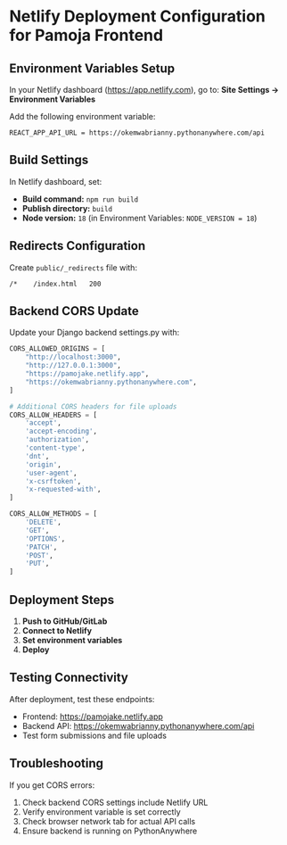 # Netlify Deployment Configuration for Pamoja Frontend

## Environment Variables Setup

In your Netlify dashboard (https://app.netlify.com), go to:
**Site Settings → Environment Variables**

Add the following environment variable:
```
REACT_APP_API_URL = https://okemwabrianny.pythonanywhere.com/api
```

## Build Settings

In Netlify dashboard, set:
- **Build command:** `npm run build`
- **Publish directory:** `build`
- **Node version:** `18` (in Environment Variables: `NODE_VERSION = 18`)

## Redirects Configuration

Create `public/_redirects` file with:
```
/*    /index.html   200
```

## Backend CORS Update

Update your Django backend settings.py with:
```python
CORS_ALLOWED_ORIGINS = [
    "http://localhost:3000",
    "http://127.0.0.1:3000", 
    "https://pamojake.netlify.app",
    "https://okemwabrianny.pythonanywhere.com",
]

# Additional CORS headers for file uploads
CORS_ALLOW_HEADERS = [
    'accept',
    'accept-encoding',
    'authorization',
    'content-type',
    'dnt',
    'origin',
    'user-agent',
    'x-csrftoken',
    'x-requested-with',
]

CORS_ALLOW_METHODS = [
    'DELETE',
    'GET',
    'OPTIONS',
    'PATCH',
    'POST',
    'PUT',
]
```

## Deployment Steps

1. **Push to GitHub/GitLab**
2. **Connect to Netlify**
3. **Set environment variables**
4. **Deploy**

## Testing Connectivity

After deployment, test these endpoints:
- Frontend: https://pamojake.netlify.app
- Backend API: https://okemwabrianny.pythonanywhere.com/api
- Test form submissions and file uploads

## Troubleshooting

If you get CORS errors:
1. Check backend CORS settings include Netlify URL
2. Verify environment variable is set correctly
3. Check browser network tab for actual API calls
4. Ensure backend is running on PythonAnywhere